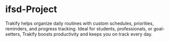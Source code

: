 # ifsd-Project
Trakify helps organize daily routines with custom schedules, priorities, reminders, and progress tracking. Ideal for students, professionals, or goal-setters, Trakify boosts productivity and keeps you on track every day.
